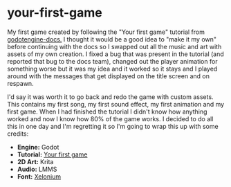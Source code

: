# your-first-game
My first game created by following the "Your first game" tutorial from [godotengine-docs.](https://github.com/godotengine/godot-docs) I thought it would be a good idea to "make it my own" before continuing with the docs so I swapped out all the music and art with assets of my own creation. I fixed a bug that was present in the tutorial (and reported that bug to the docs team), changed out the player animation for something worse but it was my idea and it worked so it stays and I played around with the messages that get displayed on the title screen and on respawn.

I'd say it was worth it to go back and redo the game with custom assets. This contains my first song, my first sound effect, my first animation and my first game. When I had finished the tutorial I didn't know how anything worked and now I know how 80% of the game works. I decided to do all this in one day and I'm regretting it so I'm going to wrap this up with some credits:

- **Engine:** Godot
- **Tutorial:** [Your first game](https://docs.godotengine.org/en/stable/getting_started/step_by_step/your_first_game.html)
- **2D Art:** Krita
- **Audio:** LMMS
- **Font:** [Xelonium](https://www.fontspace.com/severin-meyer/xolonium)
